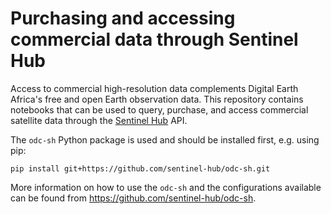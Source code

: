 # Purchasing and accessing commercial data through Sentinel Hub

Access to commercial high-resolution data complements Digital Earth Africa's free and open Earth observation data. This repository contains notebooks that can be used to query, purchase, and access commercial satellite data through the [Sentinel Hub](https://www.sentinel-hub.com/) API.

The `odc-sh` Python package is used and should be installed first, e.g. using pip:
```
pip install git+https://github.com/sentinel-hub/odc-sh.git
```

More information on how to use the `odc-sh` and the configurations available can be found from https://github.com/sentinel-hub/odc-sh.
